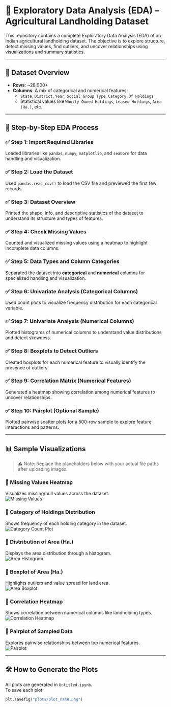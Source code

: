 # 🧪 Exploratory Data Analysis (EDA) – Agricultural Landholding Dataset

This repository contains a complete Exploratory Data Analysis (EDA) of an Indian agricultural landholding dataset. The objective is to explore structure, detect missing values, find outliers, and uncover relationships using visualizations and summary statistics.

---

## 📁 Dataset Overview

- **Rows**: ~28,000+
- **Columns**: A mix of categorical and numerical features:
  - `State`, `District`, `Year`, `Social Group Type`, `Category Of Holdings`
  - Statistical values like `Wholly Owned Holdings`, `Leased Holdings`, `Area (Ha.)`, etc.

---

## 🧾 Step-by-Step EDA Process

### ✅ Step 1: Import Required Libraries  
Loaded libraries like `pandas`, `numpy`, `matplotlib`, and `seaborn` for data handling and visualization.

### ✅ Step 2: Load the Dataset  
Used `pandas.read_csv()` to load the CSV file and previewed the first few records.

### ✅ Step 3: Dataset Overview  
Printed the shape, info, and descriptive statistics of the dataset to understand its structure and types of features.

### ✅ Step 4: Check Missing Values  
Counted and visualized missing values using a heatmap to highlight incomplete data columns.

### ✅ Step 5: Data Types and Column Categories  
Separated the dataset into **categorical** and **numerical** columns for specialized handling and visualization.

### ✅ Step 6: Univariate Analysis (Categorical Columns)  
Used count plots to visualize frequency distribution for each categorical variable.

### ✅ Step 7: Univariate Analysis (Numerical Columns)  
Plotted histograms of numerical columns to understand value distributions and detect skewness.

### ✅ Step 8: Boxplots to Detect Outliers  
Created boxplots for each numerical feature to visually identify the presence of outliers.

### ✅ Step 9: Correlation Matrix (Numerical Features)  
Generated a heatmap showing correlation among numerical features to uncover relationships.

### ✅ Step 10: Pairplot (Optional Sample)  
Plotted pairwise scatter plots for a 500-row sample to explore feature interactions and patterns.

---

## 📊 Sample Visualizations

> ⚠️ Note: Replace the placeholders below with your actual file paths after uploading images.

### 🔸 Missing Values Heatmap
Visualizes missing/null values across the dataset.  
![Missing Values](plots/missing_values_heatmap.png)

### 🔸 Category of Holdings Distribution
Shows frequency of each holding category in the dataset.  
![Category Count Plot](plots/category_count_plot.png)

### 🔸 Distribution of Area (Ha.)
Displays the area distribution through a histogram.  
![Area Histogram](plots/area_histogram.png)

### 🔸 Boxplot of Area (Ha.)
Highlights outliers and value spread for land area.  
![Area Boxplot](plots/area_boxplot.png)

### 🔸 Correlation Heatmap
Shows correlation between numerical columns like landholding types.  
![Correlation Heatmap](plots/correlation_heatmap.png)

### 🔸 Pairplot of Sampled Data
Explores pairwise relationships between top numerical features.  
![Pairplot](plots/pairplot.png)

---

## 🛠 How to Generate the Plots

All plots are generated in `Untitled.ipynb`.  
To save each plot:

```python
plt.savefig("plots/plot_name.png")
